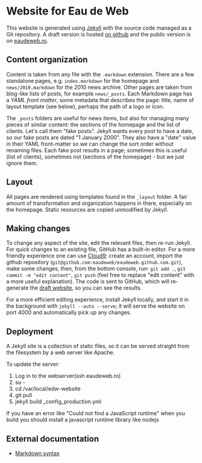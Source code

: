 # Website for Eau de Web #

This website is generated using [Jekyll][] with the source code managed
as a Git repository. A draft version is hosted [on github][github-draft]
and the public version is on [eaudeweb.ro][edw].

## Content organization ##

Content is taken from any file with the `.markdown` extension. There are
a few standalone pages, e.g. `index.markdown` for the homepage and
`news/2010.markdown` for the 2010 news archive. Other pages are taken
from blog-like lists of posts, for example `news/_posts`. Each Markdown
page has a *YAML front matter*, some metadata that describes the page:
title, name of layout template (see below), perhaps the path of a logo
or icon.

The `_posts` folders are useful for news items, but also for managing
many pieces of similar content: the sections of the homepage and the
list of clients. Let's call them "fake posts". Jekyll wants every post
to have a date, so our fake posts are dated "1 January 2000". They also
have a "date" value in their YAML front-matter so we can change the sort
order without renaming files. Each fake post results in a page;
sometimes this is useful (list of clients), sometimes not (sections of
the homepage) - but we just ignore them.

## Layout ##

All pages are rendered using templates found in the `_layout` folder. A
fair amount of transformation and organization happens in there,
especially on the homepage. Static resources are copied unmodified by
Jekyll.

## Making changes ##

To change any aspect of the site, edit the relevant files, then re-run
Jekyll. For quick changes to an existing file, GitHub has a built-in
editor. For a more friendly experience one can use [Cloud9][]: create an
account, import the github repository
(`git@github.com:eaudeweb/eaudeweb.github.com.git`), make some changes,
then, from the bottom console, run: `git add .`, `git commit -m "edit
content"`, `git push` (feel free to replace "edit content" with a more
useful explanation). The code is sent to GitHub, which will re-generate
the [draft website][github-draft], so you can see the results.

For a more efficient editing experience, install Jekyll locally, and
start it in the background with `jekyll --auto --serve`; it will serve
the website on port 4000 and automatically pick up any changes.

## Deployment ##

A Jekyll site is a collection of static files, so it can be served
straight from the filesystem by a web server like Apache.

To update the server:

1. Log in to the webserver(ssh eaudeweb.ro)
2. su -
3. cd /var/local/edw-website
4. git pull
5. jekyll build _config_production.yml

If you have an error like "Could not find a JavaScript runtime" when you build
you should install a javascript runtime library like nodejs


## External documentation ##

* [Markdown syntax](http://daringfireball.net/projects/markdown/syntax)


[jekyll]: http://jekyllrb.com/
[github-draft]: http://eaudeweb.github.com/
[edw]: http://eaudeweb.ro/
[cloud9]: http://c9.io/
